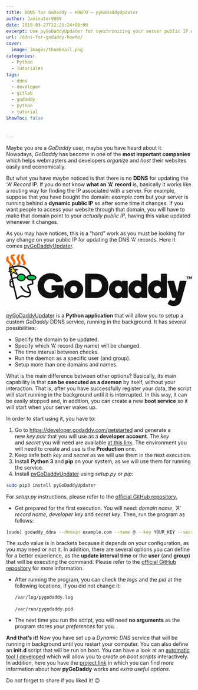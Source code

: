 ```yaml
---
title: DDNS for GoDaddy – HOWTO – pyGoDaddyUpdater
author: Javinator9889
date: 2019-03-27T22:21:24+00:00
excerpt: Use pyGoDaddyUpdater for synchronizing your server public IP with your GoDaddy account and do not miss any visitor on your website!
url: /ddns-for-godaddy-howto/
cover:
  image: images/thumbnail.png
categories:
  - Python
  - Tutoriales
tags:
  - ddns
  - developer
  - gitlab
  - godaddy
  - python
  - tutorial
ShowToc: false


---
```

Maybe you are a _GoDaddy_ user, maybe you have heard about it. Nowadays, *GoDaddy* has become in one of the **most important companies** which helps webmasters and developers _organize_ and _host_ their websites easily and economically.

But what you have maybe noticed is that there is no **DDNS** for updating the &#8216;_A&#8217; Record_ IP. If you do not know **what an &#8216;A&#8217; record** is, basically it works like a routing way for finding the IP associated with a server. For example, suppose that you have bought the domain: _example.com_ but your server is running behind a **dynamic public IP** so after some time it changes. If you want people to access your website through that domain, you will have to make that domain point to your _actually public IP_, having this value updated whenever it changes.

As you may have notices, this is a &#8220;hard&#8221; work as you must be looking for any change on your public IP for updating the DNS &#8216;A&#8217; records. Here it comes [pyGoDaddyUpdater][1].

<!--more-->

![godaddy](images/GoDaddy_Logo_RGB_Full_B.png)

[pyGoDaddyUpdater][1] is a **Python application** that will allow you to setup a custom _GoDaddy_ DDNS service, running in the background. It has several possibilities:

  * Specify the domain to be updated.
  * Specify which &#8216;A&#8217; record (by name) will be changed.
  * The time interval between checks.
  * Run the daemon as a specific user (and group).
  * Setup more than one domains and names.

What is the main difference between other options? Basically, its main capability is that **can be executed as a daemon** by itself, without your interaction. That is, after you have successfully register your data, the script will start running in the background until it is interrupted. In this way, it can be easily stopped and, in addition, you can create a new **boot service** so it will start when your server wakes up.

In order to start using it, you have to:

  1. Go to <https://developer.godaddy.com/getstarted> and generate a new _key pair_ that you will use as a **developer account**. The _key_ and _secret_ you will need are available [at this link][3]. The environment you will need to create and use is the **Production** one.
  2. Keep safe both _key_ and _secret_ as we will use them in the next execution.
  3. Install **Python 3** and **pip** on your system, as we will use them for running the service.
  4. Install [pyGoDaddyUpdater][1] using _setup.py_ or _pip_:  
  ```bash
  sudo pip3 install pyGoDaddyUpdater
  ```
    
For _setup.py_ instructions, please refer to the [official GitHub repository.][4]

  * Get prepared for the first execution. You will need: _domain name_, _&#8216;A&#8217; record name_, _developer key_ and _secret key_. Then, run the program as follows: 
  ```bash
  [sudo] godaddy_ddns --domain example.com --name @ --key YOUR_KEY --secret YOUR_SECRET
  ```
    
  The _sudo_ value is in brackets because it depends on your configuration, as you may need or not it. In addition, there are several options you can define for a better experience, as the **update interval time** or the **user** (and **group**) that will be executing the command. Please refer to the [official GitHub repository][5] for more information.
  
  * After running the program, you can check the _logs_ and the _pid_ at the following locations, if you did not change it: 
    ```shell
    /var/log/pygodaddy.log
    
    /var/run/pygodaddy.pid
    ```

  * The next time you run the script, you will need **no arguments** as the program stores _your preferences_ for you.
  
  **And that&#8217;s it!** Now you have set up a _Dynamic DNS_ service that will be running in background until you restart your computer. You can also define an **init.d** script that will be run on boot. You can have a look at an [automatic tool I developed][6] which will allow you to _create on boot scripts_ interactively. In addition, here you have the [project link][1] in which you can find more information about how **pyGoDaddy** works and _extra useful options_.
  
  Do not forget to share if you liked it! 😉

 [1]: https://github.com/ddns-clients/pyGoDaddyAUpdater
 [2]: https://s21.q4cdn.com/444693267/files/doc_downloads/Assets/GoDaddy_Logo_RGB_Full_B.png
 [3]: https://developer.godaddy.com/keys
 [4]: https://github.com/ddns-clients/pyGoDaddyAUpdater#1-using-setuppy
 [5]: https://github.com/ddns-clients/pyGoDaddyAUpdater#usage
 [6]: https://github.com/Javinator9889/ServiceCreator